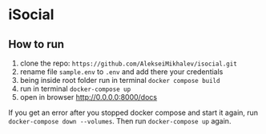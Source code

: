 # iSocial

## How to run

1. clone the repo: `https://github.com/AlekseiMikhalev/isocial.git`
2. rename file `sample.env` to `.env` and add there your credentials
3. being inside root folder run in terminal `docker compose build`
4. run in terminal `docker-compose up`
5. open in browser http://0.0.0.0:8000/docs

If you get an error after you stopped docker compose and start it again, run `docker-compose down --volumes`.
Then run `docker-compose up` again.
